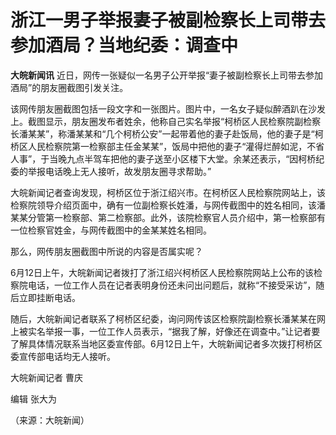 

# 浙江一男子举报妻子被副检察长上司带去参加酒局？当地纪委：调查中

**大皖新闻讯** 近日，网传一张疑似一名男子公开举报“妻子被副检察长上司带去参加酒局”的朋友圈截图引发关注。

该网传朋友圈截图包括一段文字和一张图片。图片中，一名女子疑似醉酒趴在沙发上。截图显示，朋友圈发布者姓余，他称自己实名举报“柯桥区人民检察院副检察长潘某某”，称潘某某和“几个柯桥公安”一起带着他的妻子赴饭局，他的妻子是“柯桥区人民检察院第一检察部主任金某某”，饭局中把他的妻子“灌得烂醉如泥，不省人事”，于当晚九点半驾车把他的妻子送至小区楼下大堂。余某还表示，“因柯桥纪委的举报电话晚上无人接听，故发朋友圈寻求帮助。”

大皖新闻记者查询发现，柯桥区位于浙江绍兴市。在柯桥区人民检察院网站上，该检察院领导介绍页面中，确有一位副检察长姓潘，与网传截图中的姓名相同，该潘某某分管第一检察部、第二检察部。此外，该院检察官人员介绍中，第一检察部有一位检察官姓金，与网传截图中的金某某姓名相同。

那么，网传朋友圈截图中所说的内容是否属实呢？

6月12日上午，大皖新闻记者拨打了浙江绍兴柯桥区人民检察院网站上公布的该检察院电话，一位工作人员在记者表明身份还未问出问题后，就称“不接受采访”，随后立即挂断电话。

随后，大皖新闻记者联系了柯桥区纪委，询问网传该区检察院副检察长潘某某在网上被实名举报一事，一位工作人员表示，“据我了解，好像还在调查中。”让记者要了解具体情况联系当地区委宣传部。6月12日上午，大皖新闻记者多次拨打柯桥区委宣传部电话均无人接听。

大皖新闻记者 曹庆

编辑 张大为

（来源：大皖新闻）

